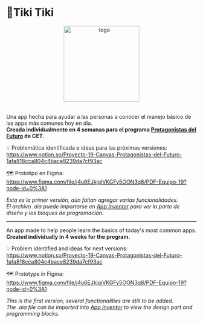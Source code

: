# 👾Tiki Tiki
<p align="center"><a href="https://ibb.co/sK6ZjSV"><img src="https://i.ibb.co/VgQsVyq/logo.png" alt="logo" width="200" height="200" align="center"></a><p>
<br>Una app hecha para ayudar a las personas a conocer el manejo básico de las apps más comunes hoy en día.<br> 
<b>Creada individualmente en 4 semanas para el programa <a href="https://chicasentecnologia.org/protagonistasdelfuturo/#:~:text=Protagonistas%20del%20futuro%20busca%20crear,a%20trav%C3%A9s%20de%20la%20tecnolog%C3%ADa.&text=Tener%20entre%2016%20y%2021%20a%C3%B1os%20al%2027%2F05%2F2022.">Protagonistas del Futuro</a> de CET.</b> 

💡 Problemática identificada e ideas para las próximas versiones:<br> 
https://www.notion.so/Proyecto-19-Canvas-Protagonistas-del-Futuro-1afa818cca804c4bace8239da7cf93ac 

🗺️ Prototipo en Figma:<br> 
https://www.figma.com/file/j4u6EJkjqiVKGFy5OON3q8/PDF-Equipo-19?node-id=0%3A1 <br>

<i>Esta es la primer versión, aún faltan agregar varias funcionalidades.<br>
El archivo .aia puede importarse en <a href="http://appinventor.mit.edu/">App Inventor</a> para ver la parte de diseño y los bloques de programación.</i>

<hr>

An app made to help people learn the basics of today's most common apps. <br>
<b>Created individually in 4 weeks for the program.</b>

💡 Problem identified and ideas for next versions:<br>
https://www.notion.so/Proyecto-19-Canvas-Protagonistas-del-Futuro-1afa818cca804c4bace8239da7cf93ac 

🗺️ Prototype in Figma:<br>
https://www.figma.com/file/j4u6EJkjqiVKGFy5OON3q8/PDF-Equipo-19?node-id=0%3A1 <br>

<i>This is the first version, several functionalities are still to be added.<br>
The .aia file can be imported into <a href="http://appinventor.mit.edu/">App Inventor</a> to view the design part and programming blocks.</i>

